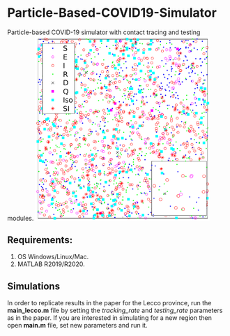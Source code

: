 # Particle-Based-COVID19-Simulator
Particle-based COVID-19 simulator with contact tracing and testing modules.
<img src="https://raw.githubusercontent.com/IS2AI/Particle-Based-COVID19-Simulator/main/particles_on_map.png" width="400">

## Requirements:
1. OS Windows/Linux/Mac.
2. MATLAB R2019/R2020.

## Simulations
In order to replicate results in the paper for the Lecco province, run the **main_lecco.m** file
by setting the *tracking_rate* and *testing_rate* parameters as in the paper.
If you are interested in simulating for a new region then open **main.m** file, set new parameters
and run it. 


